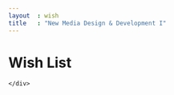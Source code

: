```yaml
---
layout  : wish
title   : "New Media Design & Development I"
---
```


<h1 class="white">Wish List</h1>
<div class="well col-md-12 col-xs-12">
	<div id="wishList">
		
	</div>
</div>